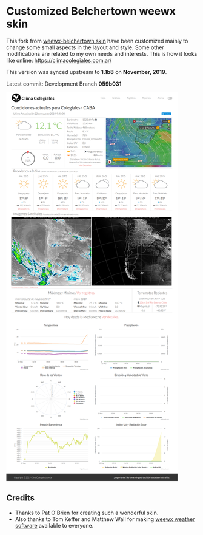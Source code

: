 # Customized Belchertown weewx skin

This fork from [weewx-belchertown skin](https://github.com/poblabs/weewx-belchertown) have been customized mainly to change some small aspects in the layout and style. Some other modifications are related to my own needs and interests. This is how it looks like online: https://climacolegiales.com.ar/ 

This version was synced upstream to **1.1b8** on **November, 2019**. 

Latest commit: Development Branch **059b031** 

![homepage_screenshot](https://raw.githubusercontent.com/HoracioDos/weewx-belchertown/master/assets/homepage_screenshot.png)

## Credits
* Thanks to Pat O'Brien for creating such a wonderful skin. 
* Also thanks to Tom Keffer and Matthew Wall for making [weewx weather software](http://weewx.com) available to everyone. 
